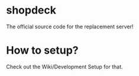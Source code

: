 # shopdeck
The official source code for the replacement server!
# How to setup?
Check out the Wiki/Development Setup for that.
